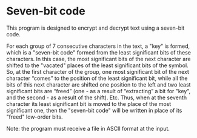 # Seven-bit code

This program is designed to encrypt and decrypt text using a seven-bit code.

For each group of 7 consecutive characters in the text, a "key" is formed, which is a "seven-bit code" formed from the least significant bits of these characters. In this case, the most significant bits of the next character are shifted to the "vacated" places of the least significant bits of the symbol. So, at the first character of the group, one most significant bit of the next character “comes” to the position of the least significant bit, while all the bits of this next character are shifted one position to the left and two least significant bits are “freed” (one - as a result of “extracting” a bit for "key", and the second - as a result of the shift). Etc. Thus, when at the seventh character its least significant bit is moved to the place of the most significant one, then the "seven-bit code" will be written in place of its "freed" low-order bits.

Note: the program must receive a file in ASCII format at the input.
